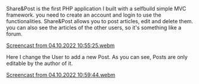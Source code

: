 Share&Post is the first PHP application I built with a selfbuild simple MVC framework. 
you need to create an account and login to use the functionalities. Share&Post allows you to post articles, edit and delete them. you can also see the articles of the other users, so it's something like a forum.


[Screencast from 04.10.2022 10:55:25.webm](https://user-images.githubusercontent.com/106731623/193778329-a1553d01-0dd0-4b71-9b68-07a30b224ec9.webm)
 
 
 
 Here I change the User to add a new Post. As you can see, Posts are only editable by the author of it.
 
 [Screencast from 04.10.2022 10:59:44.webm](https://user-images.githubusercontent.com/106731623/193779254-e5f5d9b5-df70-46bf-bf47-51e722df6d33.webm)
